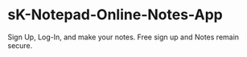 # sK-Notepad-Online-Notes-App
Sign Up, Log-In, and make your notes. Free sign up and Notes remain secure.
